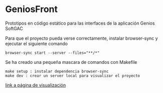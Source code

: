 # GeniosFront

Prototipos en código estático para las interfaces de la aplicación Genios SoftGAC

Para que el proyecto pueda verse correctamente, instalar browser-sync y ejecutar el
siguiente comando

    browser-sync start --server --files="**/*"

Se ha creado una pequeña mascara de comandos con Makefile

    make setup : instalar dependencia browser-sync
    make dev : crear un server local para visualizar el proyecto

[link a página de visualización](https://geniossoftgac.github.io/GeniosFront/index.html)
